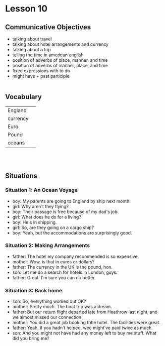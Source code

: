 # Lesson 10


## Communicative Objectives
- talking about travel
- talking about hotel arrangements and currency
- talking about a trip
- telling the time in american english
- position of adverbs of place, manner, and time
- position of adverbs of manner, place, and time
- fixed expressions with to do
- might have + past participle
<br><br>


## Vocabulary
|  |  |
|:---|:---|
| England |  |
| currency |  |
| Euro |  |
| Pound |  |
| oceans |  |

<br><br>


## Situations
### Situation 1: An Ocean Voyage
- boy: My parents are going to England by ship next month.
- girl: Why aren't they flying?
- boy: Their passage is free because of my dad's job.
- girl: What does he do for a living?
- boy: He's in shipping.
- girl: So, are they going on a cargo ship?
- boy: Yeah, but the accommodations are surprisingly good.


### Situation 2: Making Arrangements
- father: The hotel my company recommended is so expensive.
- mother: Wow, is that in euros or dollars?
- father: The currency in the UK is the pound, hon.
- son: Let me do a search for hotels in London, guys.
- father: Great. I'm sure you can do better.


### Situation 3: Back home
- son: So, everything  worked out OK?
- mother: Pretty much. The boat trip was a dream.
- father: But our return flight departed late from Heathrow last night, and we almost missed our connection.
- mother: You did a great job booking thhe hotel. The facilities were great.
- father: Yeah, if you hadn't helped, wee might've paid twice as much.
- son: And you might not have had any money left to buy me stuff. What did you bring me?